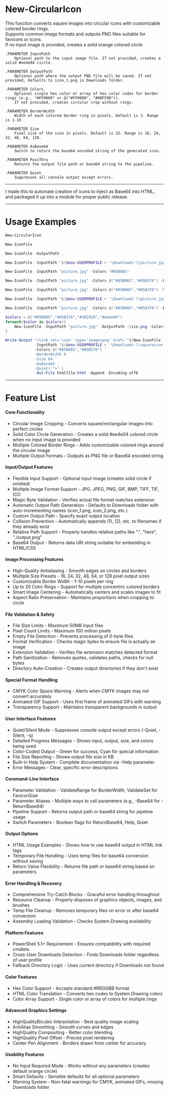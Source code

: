 # New-CircularIcon
This function converts square images into circular icons with customizable colored border rings.
<br>Supports common image formats and outputs PNG files suitable for favicons or icons.
<br>If no input image is provided, creates a solid orange colored circle.

    .PARAMETER InputPath
        Optional path to the input image file. If not provided, creates a solid #ee4e04 circle.

    .PARAMETER OutputPath
        Optional path where the output PNG file will be saved. If not provided, defaults to icon_1.png in Downloads folder.

    .PARAMETER Colors
        Optional single hex color or array of hex color codes for border rings (e.g., "#FF0000" or @("#FF0000", "#00FF00")).
        If not provided, creates circular crop without rings.

    .PARAMETER BorderWidth
        Width of each colored border ring in pixels. Default is 3. Range is 1-10

    .PARAMETER Size
        Final size of the icon in pixels. Default is 32. Range is 16, 24, 32, 48, 64, 128.

    .PARAMETER AsBase64
        Switch to return the base64 encoded string of the generated icon.

    .PARAMETER PassThru
        Returns the output file path or base64 string to the pipeline.

    .PARAMETER Quiet
        Suppresses all console output except errors.

---

I made this to automate creation of icons to inject as Base64 into HTML, and packaged it up into a module for proper public release.

---

# Usage Examples

```PowerShell
New-CircularIcon
```

```PowerShell
New-IconFile
```

```PowerShell
New-IconFile -OutputPath .
```

```PowerShell
New-IconFile -InputPath "$($env:USERPROFILE + '\Downloads')\picture.jpg"
```

```PowerShell
New-IconFile -InputPath "picture.jpg" -Colors "#85B065"
```

```PowerShell
New-IconFile -InputPath "picture.jpg" -Colors @("#85B065","#85B376") -BorderWidth 2
```

```PowerShell
New-IconFile -InputPath "picture.jpg" -Colors @("#85B065","#85B376") -Size 64 -Quiet
```

```PowerShell
New-IconFile -InputPath "$($env:USERPROFILE + '\Downloads')\picture.jpg" -Colors @("#85B065","#85B376") -Size 16 -AsBase64
```

```PowerShell
New-IconFile -InputPath "picture.jpg" -Colors @("#85B065","#85B376") -BorderWidth 1 -Size 128 -AsBase64 -Quiet
```

```PowerShell
$colors = @("#85B065","#85B376","#381919","#ee4e04")
foreach($color in $colors){
    New-IconFile -InputPath "picture.jpg" -OutputPath .\ico.png -Colors $color -BorderWidth 1 -Size 64 -Quiet
}
```

```PowerShell
Write-Output "<link rel='icon' type='image/png' href=`"$(New-IconFile `
             -InputPath "$($env:USERPROFILE + '\Downloads')\squareicon.jpg" `
             -Colors @("#85B065","#85B376") `
             -BorderWidth 9 `
             -Size 64 `
             -AsBase64 `
             -Quiet)`">" | 
              Out-File htmlfile.html -Append -Encoding utf8
```


---

# Feature List

#### Core Functionality
- Circular Image Cropping - Converts square/rectangular images into perfect circles
- Solid Color Circle Generation - Creates a solid #ee4e04 colored circle when no input image is provided
- Multiple Colored Border Rings - Adds customizable colored rings around the circular image
- Multiple Output Formats - Outputs as PNG file or Base64 encoded string

#### Input/Output Features
- Flexible Input Support - Optional input image (creates solid circle if omitted)
- Multiple Image Format Support - JPG, JPEG, PNG, GIF, BMP, TIFF, TIF, ICO
- Magic Byte Validation - Verifies actual file format matches extension
- Automatic Output Path Generation - Defaults to Downloads folder with auto-incrementing names (icon_1.png, icon_2.png, etc.)
- Custom Output Path - Specify exact output location
- Collision Prevention - Automatically appends (1), (2), etc. to filenames if they already exist
- Relative Path Support - Properly handles relative paths like ".", "here", "./output.png"
- Base64 Output - Returns data URI string suitable for embedding in HTML/CSS

#### Image Processing Features
- High-Quality Antialiasing - Smooth edges on circles and borders
- Multiple Size Presets - 16, 24, 32, 48, 64, or 128 pixel output sizes
- Customizable Border Width - 1-10 pixels per ring
- Up to 20 Color Rings - Support for multiple concentric colored borders
- Smart Image Centering - Automatically centers and scales images to fit
- Aspect Ratio Preservation - Maintains proportions when cropping to circle

#### File Validation & Safety
- File Size Limits - Maximum 50MB input files
- Pixel Count Limits - Maximum 100 million pixels
- Empty File Detection - Prevents processing of 0-byte files
- Format Verification - Checks magic bytes to ensure file is actually an image
- Extension Validation - Verifies file extension matches detected format
- Path Sanitization - Removes quotes, validates paths, checks for null bytes
- Directory Auto-Creation - Creates output directories if they don't exist

#### Special Format Handling
- CMYK Color Space Warning - Alerts when CMYK images may not convert accurately
- Animated GIF Support - Uses first frame of animated GIFs with warning
- Transparency Support - Maintains transparent backgrounds in output

#### User Interface Features
- Quiet/Silent Mode - Suppresses console output except errors (-Quiet, -Silent, -q)
- Detailed Progress Messages - Shows input, output, size, and colors being used
- Color-Coded Output - Green for success, Cyan for special information
- File Size Reporting - Shows output file size in KB
- Built-in Help System - Complete documentation via -Help parameter
- Error Messages - Clear, specific error descriptions

#### Command-Line Interface
- Parameter Validation - ValidateRange for BorderWidth, ValidateSet for FaviconSize
- Parameter Aliases - Multiple ways to call parameters (e.g., -Base64 for -ReturnBase64)
- Pipeline Support - Returns output path or base64 string for pipeline usage
- Switch Parameters - Boolean flags for ReturnBase64, Help, Quiet

#### Output Options
- HTML Usage Examples - Shows how to use base64 output in HTML link tags
- Temporary File Handling - Uses temp files for base64 conversion without saving
- Return Value Flexibility - Returns file path or base64 string based on parameters

#### Error Handling & Recovery
- Comprehensive Try-Catch Blocks - Graceful error handling throughout
- Resource Cleanup - Properly disposes of graphics objects, images, and brushes
- Temp File Cleanup - Removes temporary files on error or after base64 conversion
- Assembly Loading Validation - Checks System.Drawing availability

#### Platform Features
- PowerShell 5.1+ Requirement - Ensures compatibility with required cmdlets
- Cross-User Downloads Detection - Finds Downloads folder regardless of user profile
- Fallback Directory Logic - Uses current directory if Downloads not found

#### Color Features
- Hex Color Support - Accepts standard #RRGGBB format
- HTML Color Translation - Converts hex codes to System.Drawing colors
- Color Array Support - Single color or array of colors for multiple rings

#### Advanced Graphics Settings
- HighQualityBicubic Interpolation - Best quality image scaling
- AntiAlias Smoothing - Smooth curves and edges
- HighQuality Compositing - Better color blending
- HighQuality Pixel Offset - Precise pixel rendering
- Center Pen Alignment - Borders drawn from center for accuracy

#### Usability Features
- No Input Required Mode - Works without any parameters (creates default orange circle)
- Smart Defaults - Sensible defaults for all optional parameters
- Warning System - Non-fatal warnings for CMYK, animated GIFs, missing Downloads folder
